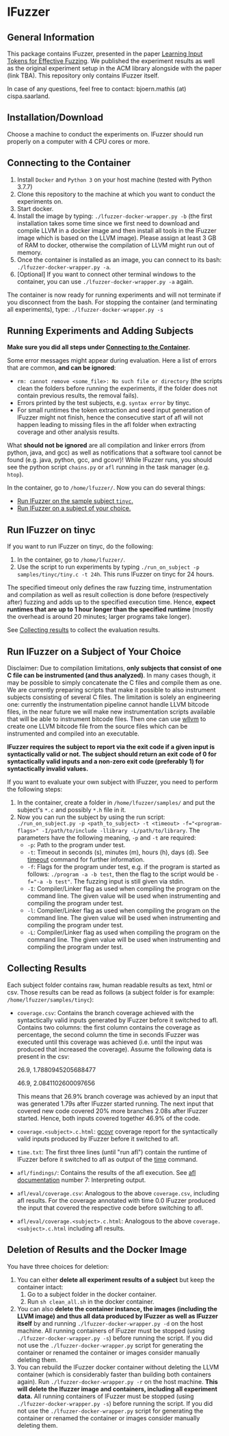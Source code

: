 lFuzzer 
========

General Information
-------------------

This package contains lFuzzer, presented in the paper [Learning Input Tokens for Effective Fuzzing](https://publications.cispa.saarland/3098/). We published the experiment results as well as the original experiment setup in the ACM library alongside with the paper (link TBA). This repository only contains lFuzzer itself.

In case of any questions, feel free to contact: bjoern.mathis (at) cispa.saarland.

Installation/Download
---------------------

Choose a machine to conduct the experiments on. lFuzzer should run properly on a computer with 4 CPU cores or more.

Connecting to the Container
---------------------------

1.  Install `Docker` and `Python 3` on your host machine (tested with Python 3.7.7)
2.  Clone this repository to the machine at which you want to conduct the experiments on.
3.  Start docker.
4.  Install the image by typing: `./lfuzzer-docker-wrapper.py -b` (the first installation takes some time since we first need to download and compile LLVM in a docker image and then install all tools in the lFuzzer image which is based on the LLVM image). Please assign at least 3 GB of RAM to docker, otherwise the compilation of LLVM might run out of memory.
5.  Once the container is installed as an image, you can connect to its bash: `./lfuzzer-docker-wrapper.py -a`.
6.  \[Optional\] If you want to connect other terminal windows to the container, you can use `./lfuzzer-docker-wrapper.py -a` again.

The container is now ready for running experiments and will not terminate if you disconnect from the bash. For stopping the container (and terminating all experiments), type: `./lfuzzer-docker-wrapper.py -s`

Running Experiments and Adding Subjects
---------------------------------------

**Make sure you did all steps under [Connecting to the Container](#connecting-to-the-container).**

Some error messages might appear during evaluation. Here a list of errors that are common, **and can be ignored**:

*   `rm: cannot remove <some_file>: No such file or directory` (the scripts clean the folders before running the experiments, if the folder does not contain previous results, the removal fails).
*   Errors printed by the test subjects, e.g. `syntax error` by tinyc.
*   For small runtimes the token extraction and seed input generation of lFuzzer might not finish, hence the consecutive start of afl will not happen leading to missing files in the afl folder when extracting coverage and other analysis results.

What **should not be ignored** are all compilation and linker errors (from python, java, and gcc) as well as notifications that a software tool cannot be found (e.g. java, python, gcc, and gcovr)! While lFuzzer runs, you should see the python script `chains.py` or `afl` running in the task manager (e.g. `htop`).

In the container, go to `/home/lfuzzer/`. Now you can do several things:

*   [Run lFuzzer on the sample subject `tinyc`.](#run-lfuzzer-on-tinyc)
*   [Run lFuzzer on a subject of your choice.](#run-lfuzzer-on-a-subject-of-your-choice)

Run lFuzzer on tinyc
--------------------

If you want to run lFuzzer on tinyc, do the following:

1.  In the container, go to `/home/lfuzzer/`.
2.  Use the script to run experiments by typing `./run_on_subject -p samples/tinyc/tiny.c -t 24h`. This runs lFuzzer on tinyc for 24 hours.

The specified timeout only defines the raw fuzzing time, instrumentation and compilation as well as result collection is done before (respectively after) fuzzing and adds up to the specified execution time. Hence, **expect runtimes that are up to 1 hour longer than the specified runtime** (mostly the overhead is around 20 minutes; larger programs take longer).

See [Collecting results](#collecting-results) to collect the evaluation results.

Run lFuzzer on a Subject of Your Choice
---------------------------------------

Disclaimer:
Due to compilation limitations, **only subjects that consist of one C file can be instrumented (and thus analyzed)**. 
In many cases though, it may be possible to simply concatenate the C files and compile them as one. 
We are currently preparing scripts that make it possible to also instrument subjects consisting of several C files. 
The limitation is solely an engineering one: currently the instrumentation pipeline cannot handle LLVM bitcode files, 
in the near future we will make new instrumentation scripts available that will be able to instrument bitcode files. 
Then one can use [wllvm](https://github.com/travitch/whole-program-llvm) to create one LLVM bitcode file from the 
source files which can be instrumented and compiled into an executable.

**lFuzzer requires the subject to report via the exit code if a given input is syntactically valid or not. The subject should return an exit code of 0 for syntactically valid inputs and a non-zero exit code (preferably 1) for syntactically invalid values.**

If you want to evaluate your own subject with lFuzzer, you need to perform the following steps:

1.  In the container, create a folder in `/home/lfuzzer/samples/` and put the subject's `*.c` and possibly `*.h` file in it.
2.  Now you can run the subject by using the run script: `./run_on_subject.py -p <path_to_subject> -t <timeout> -f="<program-flags>" -I/path/to/include -llibrary -L/path/to/library`. The parameters have the following meaning, `-p` and `-t` are required:
    *   `-p`: Path to the program under test.
    *   `-t`: Timeout in seconds (s), minutes (m), hours (h), days (d). See [timeout](https://linux.die.net/man/1/timeout) command for further information.
    *   `-f`: Flags for the program under test, e.g. if the program is started as follows: `./program -a -b test`, then the flag to the script would be `-f="-a -b test"`. The fuzzing input is still given via stdin.
    *   `-I`: Compiler/Linker flag as used when compiling the program on the command line. The given value will be used when instrumenting and compiling the program under test.
    *   `-l`: Compiler/Linker flag as used when compiling the program on the command line. The given value will be used when instrumenting and compiling the program under test.
    *   `-L`: Compiler/Linker flag as used when compiling the program on the command line. The given value will be used when instrumenting and compiling the program under test.

Collecting Results
------------------

Each subject folder contains raw, human readable results as text, html or csv. Those results can be read as follows (a subject folder is for example: `/home/lfuzzer/samples/tinyc`):

*   `coverage.csv`: Contains the branch coverage achieved with the syntactically valid inputs generated by lFuzzer before it switched to afl. Contains two columns: the first column contains the coverage as percentage, the second column the time in seconds lFuzzer was executed until this coverage was achieved (i.e. until the input was produced that increased the coverage). Assume the following data is present in the csv:
   
    26.9, 1.7880945205688477
    
    46.9, 2.0841102600097656
    
    This means that 26.9% branch coverage was achieved by an input that was generated 1.79s after lFuzzer started running. The next input that covered new code covered 20% more branches 2.08s after lFuzzer started. Hence, both inputs covered together 46.9% of the code.
*   `coverage.<subject>.c.html`: [gcovr](https://gcovr.com/en/stable/) coverage report for the syntactically valid inputs produced by lFuzzer before it switched to afl.
*   `time.txt`: The first three lines (until "run afl") contain the runtime of lFuzzer before it switched to afl as output of the [time](http://man7.org/linux/man-pages/man1/time.1.html) command.
*   `afl/findings/`: Contains the results of the afl execution. See [afl documentation](https://lcamtuf.coredump.cx/afl/README.txt) number 7: Interpreting output.
*   `afl/eval/coverage.csv`: Analogous to the above `coverage.csv`, including afl results. For the coverage annotated with time 0.0 lFuzzer produced the input that covered the respective code before switching to afl.
*   `afl/eval/coverage.<subject>.c.html`: Analogous to the above `coverage.<subject>.c.html` including afl results.

Deletion of Results and the Docker Image
----------------------------------------

You have three choices for deletion:

1.  You can either **delete all experiment results of a subject** but keep the container intact:
    1.  Go to a subject folder in the docker container.
    2.  Run `sh clean_all.sh` in the docker container.
2.  You can also **delete the container instance, the images (including the LLVM image) and thus all data produced by lFuzzer as well as lFuzzer itself** by and running `./lfuzzer-docker-wrapper.py -d` on the host machine. All running containers of lFuzzer must be stopped (using `./lfuzzer-docker-wrapper.py -s`) before running the script. If you did not use the `./lfuzzer-docker-wrapper.py` script for generating the container or renamed the container or images consider manually deleting them.
3.  You can rebuild the lFuzzer docker container without deleting the LLVM container (which is considerably faster than building both containers again). Run `./lfuzzer-docker-wrapper.py -r` on the host machine. **This will delete the lfuzzer image and containers, including all experiment data.** All running containers of lFuzzer must be stopped (using `./lfuzzer-docker-wrapper.py -s`) before running the script. If you did not use the `./lfuzzer-docker-wrapper.py` script for generating the container or renamed the container or images consider manually deleting them.